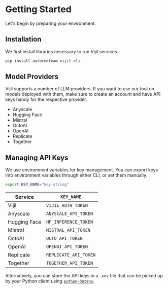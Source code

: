 # Getting Started

Let's begin by preparing your environment.

## Installation

We first install libraries necessary to run Vijil services.

```bash
pip install autoredteam vijil-cli
```

## Model Providers

Vijil supports a number of LLM providers. If you want to use our tool on models deployed with them, make sure to create an account and have API keys handy for the respective provider.

* Anyscale
* Hugging Face
* Mistral
* OctoAI
* OpenAI
* Replicate
* Together

## Managing API Keys

We use environment variables for key management. You can export keys into environment variables through either CLI, or set them manually.

```bash
export KEY_NAME="key-string"
```

| Service | `KEY_NAME` |
|---|---|
| Vijil | `VIJIL_AUTH_TOKEN` |
| Anyscale | `ANYSCALE_API_TOKEN` |
| Hugging Face | `HF_INFERENCE_TOKEN` |
| Mistral | `MISTRAL_API_TOKEN` |
| OctoAI | `OCTO_API_TOKEN` |
| OpenAI | `OPENAI_API_TOKEN` |
| Replicate | `REPLICATE_API_TOKEN` |
| Together | `TOGETHER_API_TOKEN` |

Alternatively, you can store the API keys in a `.env` file that can be picked up by your Python client using [``python-dotenv``](https://pypi.org/project/python-dotenv/).
